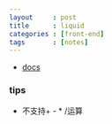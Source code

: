 ```yaml
---
layout     : post
title      : liquid
categories : [front-end]
tags       : [notes]
---
```


- [docs](https://shopify.github.io/liquid/)

### tips
- 不支持+ - * /运算
